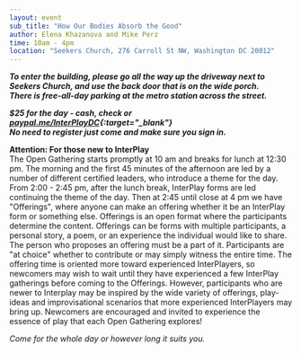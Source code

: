 ```yaml
---
layout: event
sub_title: "How Our Bodies Absorb the Good"
author: Elena Khazanova and Mike Perz
time: 10am - 4pm
location: "Seekers Church, 276 Carroll St NW, Washington DC 20012"
---
```


<p/>

***To enter the building, please go all the way up the driveway next to Seekers
Church, and use the back door that is on the wide porch.<br>
There is free-all-day parking at the metro station across the street.***

***$25 for the day - cash, check or
[paypal.me/InterPlayDC](https://paypal.me/InterPlayDC){:target="_blank"}<br>
No need to register just come and make sure you sign in.***

**Attention: For those new to InterPlay**<br>
The Open Gathering starts promptly at 10 am and breaks for lunch at 12:30 pm.
The morning and the first 45 minutes of the afternoon are led by a number of
different certified leaders, who introduce a theme for the day. From 2:00 -
2:45 pm, after the lunch break, InterPlay forms are led continuing the theme of
the day. Then at 2:45 until close at 4 pm we have "Offerings", where anyone can
make an offering whether it be an InterPlay form or something else. Offerings is
an open format where the participants determine the content. Offerings can be
forms with multiple participants, a personal story, a poem, or an experience the
individual would like to share. The person who proposes an offering must be a
part of it. Participants are "at choice" whether to contribute or may simply
witness the entire time. The offering time is oriented more toward experienced
InterPlayers, so newcomers may wish to wait until they have experienced a few
InterPlay gatherings before coming to the Offerings.  However, participants who
are newer to Interplay may be inspired by the wide variety of offerings,
play-ideas and improvisational scenarios that more experienced InterPlayers may
bring up. Newcomers are encouraged and invited to experience the essence of play
that each Open Gathering explores!

*Come for the whole day or however long it suits you.*
